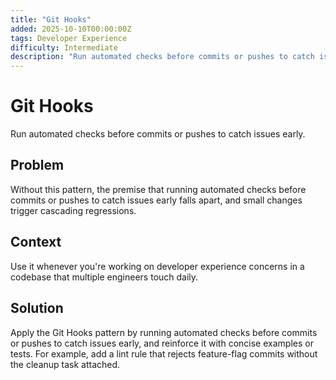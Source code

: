 ```yaml
---
title: "Git Hooks"
added: 2025-10-10T00:00:00Z
tags: Developer Experience
difficulty: Intermediate
description: "Run automated checks before commits or pushes to catch issues early."
---
```

# Git Hooks

Run automated checks before commits or pushes to catch issues early.

## Problem

Without this pattern, the premise that running automated checks before commits or pushes to catch issues early falls apart, and small changes trigger cascading regressions.

## Context

Use it whenever you're working on developer experience concerns in a codebase that multiple engineers touch daily.

## Solution

Apply the Git Hooks pattern by running automated checks before commits or pushes to catch issues early, and reinforce it with concise examples or tests. For example, add a lint rule that rejects feature-flag commits without the cleanup task attached.
